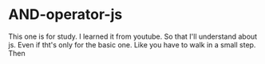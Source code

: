 # AND-operator-js

This one is for study. I learned it from youtube. So that I'll understand about js. Even if tht's only for the basic one. Like you have to walk in a small step. Then
